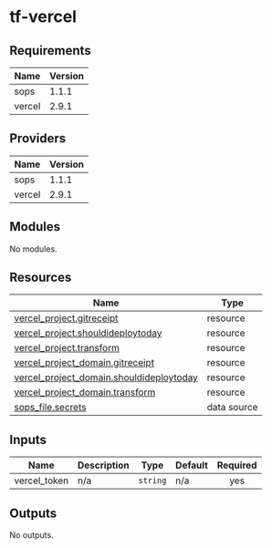 # tf-vercel


<!-- BEGIN_TF_DOCS -->
## Requirements

| Name | Version |
|------|---------|
| sops | 1.1.1 |
| vercel | 2.9.1 |

## Providers

| Name | Version |
|------|---------|
| sops | 1.1.1 |
| vercel | 2.9.1 |

## Modules

No modules.

## Resources

| Name | Type |
|------|------|
| [vercel_project.gitreceipt](https://registry.terraform.io/providers/vercel/vercel/2.9.1/docs/resources/project) | resource |
| [vercel_project.shouldideploytoday](https://registry.terraform.io/providers/vercel/vercel/2.9.1/docs/resources/project) | resource |
| [vercel_project.transform](https://registry.terraform.io/providers/vercel/vercel/2.9.1/docs/resources/project) | resource |
| [vercel_project_domain.gitreceipt](https://registry.terraform.io/providers/vercel/vercel/2.9.1/docs/resources/project_domain) | resource |
| [vercel_project_domain.shouldideploytoday](https://registry.terraform.io/providers/vercel/vercel/2.9.1/docs/resources/project_domain) | resource |
| [vercel_project_domain.transform](https://registry.terraform.io/providers/vercel/vercel/2.9.1/docs/resources/project_domain) | resource |
| [sops_file.secrets](https://registry.terraform.io/providers/carlpett/sops/1.1.1/docs/data-sources/file) | data source |

## Inputs

| Name | Description | Type | Default | Required |
|------|-------------|------|---------|:--------:|
| vercel\_token | n/a | `string` | n/a | yes |

## Outputs

No outputs.
<!-- END_TF_DOCS -->
